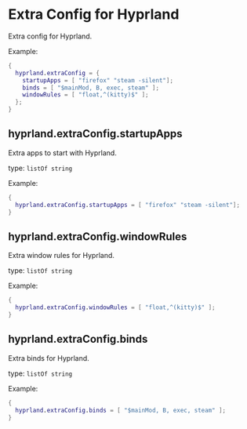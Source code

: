 # Extra Config for Hyprland

Extra config for Hyprland.

Example:
```nix
{
  hyprland.extraConfig = {
    startupApps = [ "firefox" "steam -silent"];
    binds = [ "$mainMod, B, exec, steam" ];
    windowRules = [ "float,^(kitty)$" ];
  };
}
```

## hyprland.extraConfig.startupApps
Extra apps to start with Hyprland.

type: `listOf string`

Example: 
```nix
{
  hyprland.extraConfig.startupApps = [ "firefox" "steam -silent"];
}
```

## hyprland.extraConfig.windowRules
Extra window rules for Hyprland.

type: `listOf string`

Example:
```nix
{
  hyprland.extraConfig.windowRules = [ "float,^(kitty)$" ];
}
```

## hyprland.extraConfig.binds
Extra binds for Hyprland.

type: `listOf string`

Example:
```nix
{
  hyprland.extraConfig.binds = [ "$mainMod, B, exec, steam" ];
}
```
